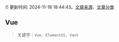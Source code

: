 :alarm_clock: 更新时间: 2024-11-18 18:44:43。[文章来源](/README.md)、[文章分类](/TAGS.md)

## Vue


> 关键字：`Vue`、`ElementUI`、`Vant`



